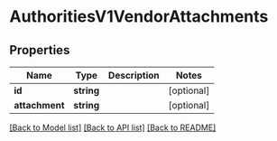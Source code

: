 # AuthoritiesV1VendorAttachments

## Properties
Name | Type | Description | Notes
------------ | ------------- | ------------- | -------------
**id** | **string** |  | [optional] 
**attachment** | **string** |  | [optional] 

[[Back to Model list]](../../README.md#documentation-for-models) [[Back to API list]](../../README.md#documentation-for-api-endpoints) [[Back to README]](../../README.md)


